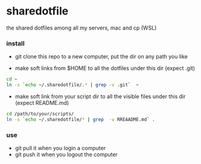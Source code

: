# sharedotfile
the shared dotfiles among all my servers, mac and cp (WSL)


### install
* git clone this repo to a new computer, put the dir on any path you like

* make soft links from $HOME to  all the dotfiles under this dir  (expect .git) 
```bash
cd ~
ln -s `echo ~/.sharedotfile/.* | grep -v .git`  ~
```

* make soft link from your script dir to all the visible files under this dir (expect README.md)
```bash
cd /path/to/your/scripts/
ln -s `echo ~/.sharedotfile/* | grep  -v RREAADME.md` .
```

### use
* git pull it when you login a computer
* git push it when you logout the computer
